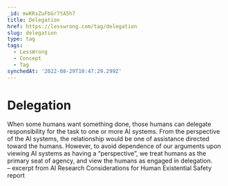 ```yaml
---
_id: mwKRsZuFbGr7tA5h7
title: Delegation
href: https://lesswrong.com/tag/delegation
slug: delegation
type: tag
tags:
  - LessWrong
  - Concept
  - Tag
synchedAt: '2022-08-29T10:47:29.299Z'
---
```

# Delegation

When some humans want something done, those humans can delegate responsibility for the task to one or more AI systems. From the perspective of the AI systems, the relationship would be one of assistance directed toward the humans. However, to avoid dependence of our arguments upon viewing AI systems as having a “perspective”, we treat humans as the primary seat of agency, and view the humans as engaged in delegation.  
– excerpt from AI Research Considerations for Human Existential Safety report